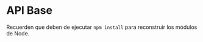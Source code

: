 # API Base 
Recuerden que deben de ejecutar ```npm install``` para reconstruir los módulos de Node.
